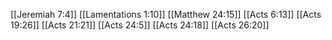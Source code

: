 [[Jeremiah 7:4]]
[[Lamentations 1:10]]
[[Matthew 24:15]]
[[Acts 6:13]]
[[Acts 19:26]]
[[Acts 21:21]]
[[Acts 24:5]]
[[Acts 24:18]]
[[Acts 26:20]]
